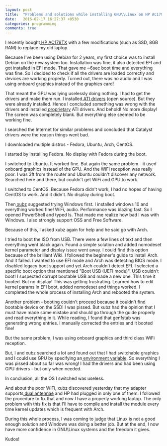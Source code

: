 ```yaml
---
layout: post
title:  "Problems and solutions while installing GNU\\Linux on HP AC179TX"
date:   2016-02-17 16:27:37 +0530
categories: programming
comments: true
---
```

I recently bought<a href="http://support.hp.com/my-en/document/c04919819"> HP AC179TX</a> with a few modifications (such as SSD, 8GB RAM) to replace my old laptop.

Because I've been using Debian for 2 years, my first choice was to install Debian on the new system too. Installation was fine, it also detected EFI and got installed in EFI mode. That gave me ~6sec boot time and everything was fine. So I decided to check if all the drivers are loaded correctly and devices are working properly. Turned out, there was no audio and I was using onboard graphics instead of the graphics card!

That meant the GPU was lying uselessly doing nothing. I had to get the drivers and make them run. I installed<a href="https://wiki.debian.org/AtiHowTo"> ATI drivers</a> (open source). But they were already installed. Hence I concluded something was wrong with the drivers and installed<a href="https://wiki.debian.org/ATIProprietary"> proprietary</a> ATI drivers. And behold! No more display! The screen was completely blank. But everything else seemed to be working fine.

I searched the Internet for similar problems and concluded that Catalyst drivers were the reason things went bad.

I downloaded multiple distros - Fedora, Ubuntu, Arch, CentOS.

I started by installing Fedora. No display with Fedora during the boot.

I switched to Ubuntu. It worked fine. But again the same problem - it used onboard graphics instead of the GPU. And the WiFi reception was really poor. I was 3ft from the router and Ubuntu couldn't discover any network. Searched here and there, but couldn't get WiFi and GPU to work.

I switched to CentOS. Because Fedora didn't work, I had no hopes of having CentOS to work. And it didn't. No display during boot.

Then<a href="https://twitter.com/xubz_"> xubz</a> suggested trying Windows first. I installed windows 10 and everything worked fine! WiFi, audio. Performance was blazing fast. So I opened PowerShell and typed ls. That made me realize how bad I was with Windows. I also strongly support OSS and Free Software.

Because of this, I asked xubz again for help and he said go with Arch.

I tried to boot the ISO from USB. There were a few lines of text and then everything went black again. Found a simple solution and added nomodeset kernel parameter and display issue went away. I could find this option because of the brilliant Wiki. I followed the beginner's guide to install Arch. And it failed. I wanted to use EFI mode and Arch was detecting BIOS mode. I disabled legacy boot support and yet Arch couldn't detect EFI. I selected a specific boot option that mentioned "Boot USB (UEFI mode)". USB couldn't boot! I suspected corrupt bootable USB and made a new one. This time it booted. But no display! This was getting frustrating. Learned how to edit kernel params in EFI boot, added nomodeset and things worked. I completed the whole process of installing Arch and rebooted the system.

Another problem - booting couldn't proceed because it couldn't find bootable device on the SSD! I was pissed. But xubz had the opinion that I must have made some mistake and should go through the guide properly and read everything in it. While reading, I found that genfstab was generating wrong entries. I manually corrected the entries and it booted fine!

But the same problem, I was using onboard graphics and third class WiFi reception.

But, I and xubz searched a lot and found out that I had switchable graphics and I could use GPU by specifying an<a href="https://wiki.archlinux.org/index.php/PRIME"> environment variable</a>. So everything I was pissed about so far was wrong! I had the drivers and had been using GPU drivers - but only when needed.

In conclusion, all the OS I switched was useless.

And about the poor WiFi, xubz discovered yesterday that my adapter supports<a href="https://bbs.archlinux.org/viewtopic.php?id=208472"> dual antennae</a> and HP had plugged in only one of them. I followed the procedure to fix that and now I have a properly working laptop. The only problem with this fix is that I'll have to compile and install the module every time kernel updates which is frequent with Arch.

During this whole process, I was coming to judge that Linux is not a good enough solution and Windows was doing a better job. But at the end, I now have more confidence in GNU\Linux systems and the freedom it gives.

Kudos!
